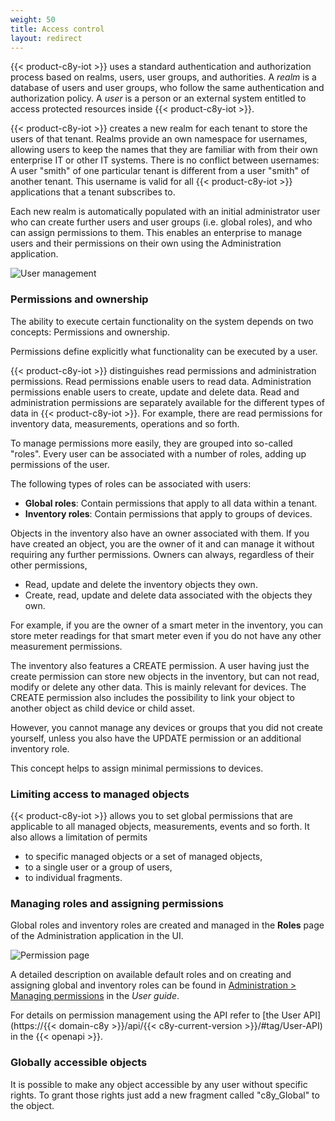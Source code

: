 ```yaml
---
weight: 50
title: Access control
layout: redirect
---
```


{{< product-c8y-iot >}} uses a standard authentication and authorization process based on realms, users, user groups, and authorities. A *realm* is a database of users and user groups, who follow the same authentication and authorization policy. A *user* is a person or an external system entitled to access protected resources inside {{< product-c8y-iot >}}.

{{< product-c8y-iot >}} creates a new realm for each tenant to store the users of that tenant. Realms provide an own namespace for usernames, allowing users to keep the names that they are familiar with from their own enterprise IT or other IT systems. There is no conflict between usernames: A user "smith" of one particular tenant is different from a user "smith" of another tenant. This username is valid for all {{< product-c8y-iot >}} applications that a tenant subscribes to.

Each new realm is automatically populated with an initial administrator user who can create further users and user groups (i.e. global roles), and who can assign permissions to them. This enables an enterprise to manage users and their permissions on their own using the Administration application.

![User management](/images/concepts-guide/user-management.png)


### Permissions and ownership

The ability to execute certain functionality on the system depends on two concepts: Permissions and ownership.

Permissions define explicitly what functionality can be executed by a user.

{{< product-c8y-iot >}} distinguishes read permissions and administration permissions. Read permissions enable users to read data. Administration permissions enable users to create, update and delete data. Read and administration permissions are separately available for the different types of data in {{< product-c8y-iot >}}. For example, there are read permissions for inventory data, measurements, operations and so forth.

To manage permissions more easily, they are grouped into so-called "roles". Every user can be associated with a number of roles, adding up permissions of the user.

The following types of roles can be associated with users:

* **Global roles**: Contain permissions that apply to all data within a tenant.
* **Inventory roles**: Contain permissions that apply to groups of devices.

Objects in the inventory also have an owner associated with them. If you have created an object, you are the owner of it and can manage it without requiring any further permissions. Owners can always, regardless of their other permissions,

-   Read, update and delete the inventory objects they own.
-   Create, read, update and delete data associated with the objects they own.

For example, if you are the owner of a smart meter in the inventory, you can store meter readings for that smart meter even if you do not have any other measurement permissions.

The inventory also features a CREATE permission. A user having just the create permission can store new objects in the inventory, but can not read, modify or delete any other data. This is mainly relevant for devices. The CREATE permission also includes the possibility to link your object to another object as child device or child asset.

However, you cannot manage any devices or groups that you did not create yourself, unless you also have the UPDATE permission or an additional inventory role.

This concept helps to assign minimal permissions to devices.

### Limiting access to managed objects

{{< product-c8y-iot >}} allows you to set global permissions that are applicable to all managed objects, measurements, events and so forth. It also allows a limitation of permits

* to specific managed objects or a set of managed objects,
* to a single user or a group of users,
* to individual fragments.

### Managing roles and assigning permissions

Global roles and inventory roles are created and managed in the **Roles** page of the Administration application in the UI.

![Permission page](/images/users-guide/Administration/admin-global-roles.png)

A detailed description on available default roles and on creating and assigning global and inventory roles can be found in [Administration > Managing permissions](/users-guide/administration#managing-permissions) in the *User guide*.

For details on permission management using the API refer to [the User API](https://{{< domain-c8y >}}/api/{{< c8y-current-version >}}/#tag/User-API) in the {{< openapi >}}.

### Globally accessible objects

It is possible to make any object accessible by any user without specific rights. To grant those rights just add a new fragment called "c8y_Global" to the object.
